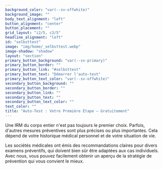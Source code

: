 ```yaml
---
background_color: "var(--sv-offwhite)"
background_image: ""
body_text_alignment: "left"
button_alignment: "center"
button_placement: ""
grid_layout: "i2/5, c3/5"
headline_alignment: "left"
id: "selbsttest"
image: "img/home/_selbsttest.webp"
image-shadow: "shadow"
layout: "section"
primary_button_background: "var(--sv-primary)"
primary_button_border: ""
primary_button_link: "#selbsttest"
primary_button_text: "Démarrer l'auto-test"
primary_button_text_color: "var(--sv-offwhite)"
secondary_button_background: ""
secondary_button_border: ""
secondary_button_link: ""
secondary_button_text: ""
secondary_button_text_color: ""
text_color: ""
title: "Auto-Test : Votre Première Étape – Gratuitement"
---
```


Une IRM du corps entier n'est pas toujours le premier choix. Parfois, d'autres mesures préventives sont plus précises ou plus importantes. Cela dépend de votre historique médical personnel et de votre situation de vie.

Les sociétés médicales ont émis des recommandations claires pour divers examens préventifs, qui doivent bien sûr être adaptées aux cas individuels. Avec nous, vous pouvez facilement obtenir un aperçu de la stratégie de prévention qui vous convient le mieux.

